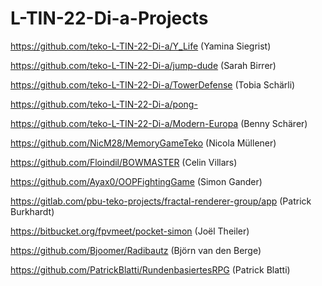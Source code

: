 # L-TIN-22-Di-a-Projects

https://github.com/teko-L-TIN-22-Di-a/Y_Life (Yamina Siegrist)

https://github.com/teko-L-TIN-22-Di-a/jump-dude (Sarah Birrer)

https://github.com/teko-L-TIN-22-Di-a/TowerDefense (Tobia Schärli)

https://github.com/teko-L-TIN-22-Di-a/pong-

https://github.com/teko-L-TIN-22-Di-a/Modern-Europa (Benny Schärer)

https://github.com/NicM28/MemoryGameTeko (Nicola Müllener)

https://github.com/Floindil/BOWMASTER (Celin Villars)

https://github.com/Ayax0/OOPFightingGame (Simon Gander)

https://gitlab.com/pbu-teko-projects/fractal-renderer-group/app (Patrick Burkhardt)

https://bitbucket.org/fpvmeet/pocket-simon (Joël Theiler)

https://github.com/Bjoomer/Radibautz (Björn van den Berge)

https://github.com/PatrickBlatti/RundenbasiertesRPG (Patrick Blatti)

